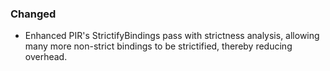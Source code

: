 
### Changed

- Enhanced PIR's StrictifyBindings pass with strictness analysis, allowing
  many more non-strict bindings to be strictified, thereby reducing overhead.
